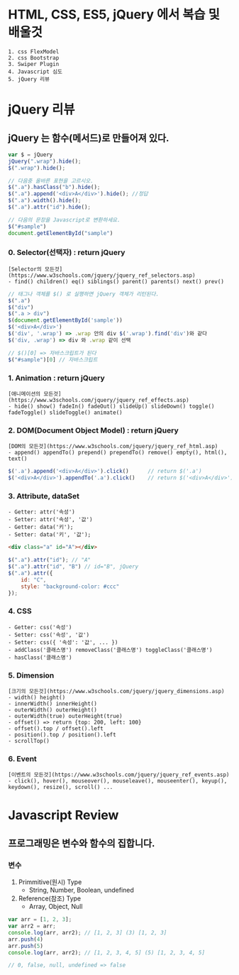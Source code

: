 # HTML, CSS, ES5, jQuery 에서 복습 및 배울것
	1. css FlexModel
	2. css Bootstrap
	3. Swiper Plugin
	4. Javascript 심도
	5. jQuery 리뷰

# jQuery 리뷰
## jQuery 는 함수(메서드)로 만들어져 있다.
```js
var $ = jQuery
jQuery(".wrap").hide();
$(".wrap").hide();

// 다음중 올바른 표현을 고르시오.
$(".a").hasClass("b").hide();
$(".a").append('<div>A</div>').hide(); //정답
$(".a").width().hide();
$(".a").attr("id").hide();

// 다음의 문장을 Javascript로 변환하세요.
$("#sample")
document.getElementById("sample")
```

### 0. Selector(선택자) : return jQuery
	[Selector의 모든것](https://www.w3schools.com/jquery/jquery_ref_selectors.asp)
	- find() children() eq() siblings() parent() parents() next() prev()
```js
// 태그나 객체를 $() 로 실행하면 jQuery 객체가 리턴된다.
$(".a")
$("div")
$(".a > div")
$(document.getElementById('sample'))
$('<div>A</div>')
$('div', '.wrap') => .wrap 안의 div $('.wrap').find('div')와 같다
$('div, .wrap')	=> div 와 .wrap 같이 선택

// $()[0] => 자바스크립트가 된다
$("#sample")[0] // 자바스크립트
```

### 1. Animation : return jQuery
	[애니메이션의 모든것](https://www.w3schools.com/jquery/jquery_ref_effects.asp)
	- hide() show() fadeIn() fadeOut() slideUp() slideDown() toggle() fadeToggle() slideToggle() animate()

### 2. DOM(Document Object Model) : return jQuery
	[DOM의 모든것](https://www.w3schools.com/jquery/jquery_ref_html.asp)
	- append() appendTo() prepend() prependTo() remove() empty(), html(), text()
```js
$('.a').append('<div>A</div>').click() 		// return $('.a')
$('<div>A</div>').appendTo('.a').click() 	// return $('<div>A</div>')
```

### 3. Attribute, dataSet
	- Getter: attr('속성')
	- Setter: attr('속성', '값')
	- Getter: data('키');
	- Setter: data('키', '값');
```html
<div class="a" id="A"></div>
```
```js
$(".a").attr("id");	// "A"
$(".a").attr("id", "B")	// id="B", jQuery
$(".a").attr({
	id: "C",
	style: "background-color: #ccc"
});
```
### 4. CSS
	- Getter: css('속성')
	- Setter: css('속성', '값')
	- Setter: css({ '속성': '값', ... })
	- addClass('클래스명') removeClass('클래스명') toggleClass('클래스명')
	- hasClass('클래스명')

### 5. Dimension
	[크기의 모든것](https://www.w3schools.com/jquery/jquery_dimensions.asp)
	- width() height() 
	- innerWidth() innerHeight() 
	- outerWidth() outerHeight() 
	- outerWidth(true) outerHeight(true)
	- offset() => return {top: 200, left: 100}
	- offset().top / offset().left
	- position().top / position().left
	- scrollTop()

### 6. Event
	[이벤트의 모든것](https://www.w3schools.com/jquery/jquery_ref_events.asp)
	- click(), hover(), mouseover(), mouseleave(), mouseenter(), keyup(), keydown(), resize(), scroll() ... 

# Javascript Review
## 프로그래밍은 변수와 함수의 집합니다.

### 변수
1. Primmitive(원시) Type
	- String, Number, Boolean, undefined
2. Reference(참조) Type
	- Array, Object, Null

```js
var arr = [1, 2, 3];
var arr2 = arr;
console.log(arr, arr2); // [1, 2, 3] (3) [1, 2, 3]
arr.push(4)
arr.push(5)
console.log(arr, arr2); // [1, 2, 3, 4, 5] (5) [1, 2, 3, 4, 5]

// 0, false, null, undefined => false
```

